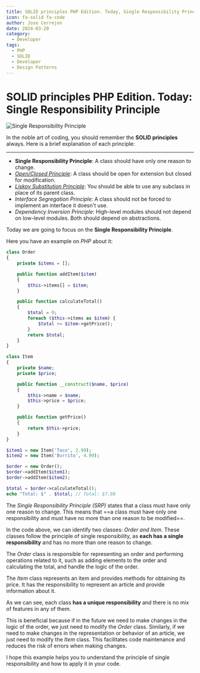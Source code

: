 ```yaml
---
title: SOLID principles PHP Edition. Today, Single Responsibility Principle
icon: fa-solid fa-code
author: Jose Cerrejon
date: 2024-03-20
category:
  - Developer
tags:
  - PHP
  - SOLID
  - Developer
  - Design Patterns
---
```

# SOLID principles PHP Edition. Today: Single Responsibility Principle

![Single Responsibility Principle](/images/2024/03/solid.jpg "Single Responsibility Principle. Generated with AI.")

In the noble art of coding, you should remember the **SOLID principles** always. Here is a brief explanation of each principle:

- - -

* **Single Responsibility Principle**: A class should have only one reason to change.
* _[Open/Closed Principle](https://misapuntesde.com/2024/03/solid_principles_php_edition_open_closed_principle.html)_: A class should be open for extension but closed for modification.
* _[Liskov Substitution Principle](https://misapuntesde.com/2024/04/solid_principles_php_edition_liskov_substitution_principle.html)_: You should be able to use any subclass in place of its parent class.
* _Interface Segregation Principle_: A class should not be forced to implement an interface it doesn't use.
* _Dependency Inversion Principle_: High-level modules should not depend on low-level modules. Both should depend on abstractions.

Today we are going to focus on the **Single Responsibility Principle**.

Here you have an example on _PHP_ about it:

```php title="Order class"
class Order
{
    private $items = [];

    public function addItem($item)
    {
        $this->items[] = $item;
    }

    public function calculateTotal()
    {
        $total = 0;
        foreach ($this->items as $item) {
            $total += $item->getPrice();
        }
        return $total;
    }
}
```

```php title="Item class"
class Item
{
    private $name;
    private $price;

    public function __construct($name, $price)
    {
        $this->name = $name;
        $this->price = $price;
    }

    public function getPrice()
    {
        return $this->price;
    }
}
```

```php title="Usage"
$item1 = new Item('Taco', 2.99);
$item2 = new Item('Burrito', 4.99);

$order = new Order();
$order->addItem($item1);
$order->addItem($item2);

$total = $order->calculateTotal();
echo "Total: $" . $total; // Total: $7.98
```

The _Single Responsibility Principle (SRP)_ states that a class must have only one reason to change. This means that ==a class must have only one responsibility and must have no more than one reason to be modified==.

In the code above, we can identify two classes: _Order and Item_. These classes follow the principle of single responsibility, as **each has a single responsibility** and has no more than one reason to change.

The _Order_ class is responsible for representing an order and performing operations related to it, such as adding elements to the order and calculating the total, and handle the logic of the order.

The _Item_ class represents an item and provides methods for obtaining its price. It has the responsibility to represent an article and provide information about it.

As we can see, each class **has a unique responsibility** and there is no mix of features in any of them.

This is beneficial because if in the future we need to make changes in the logic of the order, we just need to modify the _Order_ class. Similarly, if we need to make changes in the representation or behavior of an article, we just need to modify the _Item_ class. This facilitates code maintenance and reduces the risk of errors when making changes.

I hope this example helps you to understand the principle of single responsibility and how to apply it in your code.